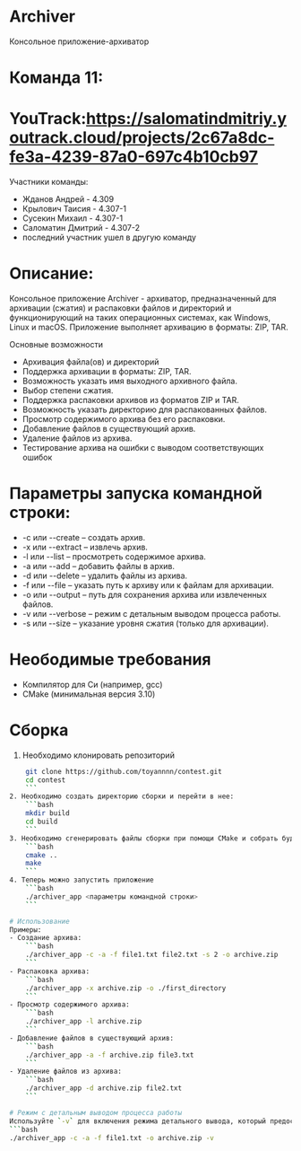# Archiver

Консольное приложение-архиватор

# Команда 11:

# YouTrack:https://salomatindmitriy.youtrack.cloud/projects/2c67a8dc-fe3a-4239-87a0-697c4b10cb97

Участники команды:
- Жданов Андрей - 4.309
- Крылович Таисия - 4.307-1
- Сусекин Михаил - 4.307-1
- Саломатин Дмитрий - 4.307-2
- последний участник ушел в другую команду

# Описание:
Консольное приложение Archiver - архиватор, предназначенный для архивации (сжатия) и распаковки файлов и директорий и функционирующий на таких операционных системах, как Windows, Linux и macOS.
Приложение выполняет архивацию в форматы: ZIP, TAR.

Основные возможности
 - Архивация файла(ов) и директорий
 - Поддержка архивации в форматы: ZIP, TAR.
 - Возможность указать имя выходного архивного файла.
 - Выбор степени сжатия.
 - Поддержка распаковки архивов из форматов ZIP и TAR.
 - Возможность указать директорию для распакованных файлов.
 - Просмотр содержимого архива без его распаковки.
 - Добавление файлов в существующий архив.
 - Удаление файлов из архива.
 - Тестирование архива на ошибки с выводом соответствующих ошибок
 
# Параметры запуска командной строки:
- -c или --create – создать архив.
- -x или --extract – извлечь архив.
- -l или --list – просмотреть содержимое архива.
- -a или --add – добавить файлы в архив.
- -d или --delete – удалить файлы из архива.
- -f или --file – указать путь к архиву или к файлам для архивации.
- -o или --output – путь для сохранения архива или извлеченных файлов.
- -v или --verbose – режим с детальным выводом процесса работы.
- -s или --size – указание уровня сжатия (только для архивации).

# Неободимые требования
- Компилятор для Си (например, gcc)
- CMake (минимальная версия 3.10)

# Сборка
1. Необходимо клонировать репозиторий
```bash
    git clone https://github.com/toyannnn/contest.git
    cd contest
    ```
2. Необходимо создать директорию сборки и перейти в нее:
    ```bash
    mkdir build
    cd build
    ```
3. Необходимо сгенерировать файлы сборки при помощи CMake и собрать будущий проект:
    ```bash
    cmake ..
    make
    ```
4. Теперь можно запустить приложение
    ```bash
    ./archiver_app <параметры командной строки>
    ```

# Использование
Примеры:
- Создание архива:
    ```bash
    ./archiver_app -c -a -f file1.txt file2.txt -s 2 -o archive.zip
    ```
- Распаковка архива:
    ```bash
    ./archiver_app -x archive.zip -o ./first_directory
    ```
- Просмотр содержимого архива:
    ```bash
    ./archiver_app -l archive.zip
    ```
- Добавление файлов в существующий архив:
    ```bash
    ./archiver_app -a -f archive.zip file3.txt
    ```
- Удаление файлов из архива:
    ```bash
    ./archiver_app -d archive.zip file2.txt
    ```

# Режим с детальным выводом процесса работы
Используйте `-v` для включения режима детального вывода, который предоставляет информацию о процессе выполнения команд:
```bash
./archiver_app -c -a -f file1.txt -o archive.zip -v
